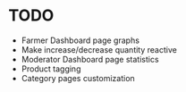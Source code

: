 # TODO

-   Farmer Dashboard page graphs
-   Make increase/decrease quantity reactive
-   Moderator Dashboard page statistics
-   Product tagging
-   Category pages customization